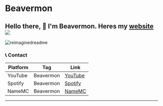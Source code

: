 # Beavermon
Hello there, 👋 I'm Beavermon. Heres my [website](https://www.youtube.com/watch?v=xvFZjo5PgG0)
<br>
![](https://komarev.com/ghpvc/?username=Beqavermon&color=blue)
---
<img src="https://myreadme.vercel.app/api/embed/Beavermon?panels=userstatistics,toprepositories,toplanguages,commitgraph" alt="reimaginedreadme" />

### 📞 Contact
| Platform | Tag | Link |
|-------|-------------|------|
| YouTube | Beavermon | [YouTube](https://www.youtube.com/@beavermon/videos) | 
| Spotify | Beavermon | [Spotify](https://open.spotify.com/user/6kv8sgjqq9qlis6j1gdtfc7hf)
| NameMC | Beavermon | [NameMC](https://namemc.com/profile/BeaverMon.1)
****
<!--
